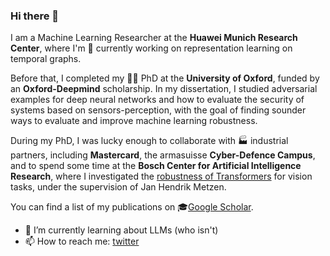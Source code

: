 ### Hi there 👋

I am a Machine Learning Researcher at the **Huawei Munich Research Center**, where I'm 🔭 currently working on representation learning on temporal graphs.

Before that, I completed my 👨‍🎓 PhD at the **University of Oxford**, funded by an **Oxford-Deepmind** scholarship. In my dissertation, I studied adversarial examples for deep neural networks and how to evaluate the security of systems based on sensors-perception, with the goal of finding sounder ways to evaluate and improve machine learning robustness.

During my PhD, I was lucky enough to collaborate with 🏭 industrial partners, including **Mastercard**, the armasuisse **Cyber-Defence Campus**, and to spend some time at the **Bosch Center for Artificial Intelligence Research**, where I investigated the [robustness of Transformers](https://openaccess.thecvf.com/content/CVPR2022/papers/Lovisotto_Give_Me_Your_Attention_Dot-Product_Attention_Considered_Harmful_for_Adversarial_CVPR_2022_paper.pdf) for vision tasks, under the supervision of Jan Hendrik Metzen.

You can find a list of my publications on 🎓[Google Scholar](https://scholar.google.com/citations?user=EiuXVMsAAAAJ).

- 🌱 I’m currently learning about LLMs (who isn't)
- 📫 How to reach me: [twitter](https://twitter.com/glovisot)

<!--
**giuliolovisotto/giuliolovisotto** is a ✨ _special_ ✨ repository because its `README.md` (this file) appears on your GitHub profile.

Here are some ideas to get you started:

- 🔭 I’m currently working on ...
- 🌱 I’m currently learning ...
- 👯 I’m looking to collaborate on ...
- 🤔 I’m looking for help with ...
- 💬 Ask me about ...
- 📫 How to reach me: ...
- 😄 Pronouns: ...
- ⚡ Fun fact: ...
-->
